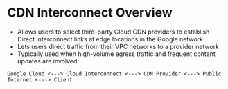 # CDN Interconnect Overview

* Allows users to select third-party Cloud CDN providers to establish Direct Interconnect links at edge locations in the Google network
* Lets users direct traffic from their VPC networks to a provider network
* Typically used when high-volume egress traffic and frequent content updates are involved

```Text
Google Cloud <---> Cloud Interconnect <---> CDN Provider <---> Public Internet <---> Client
```